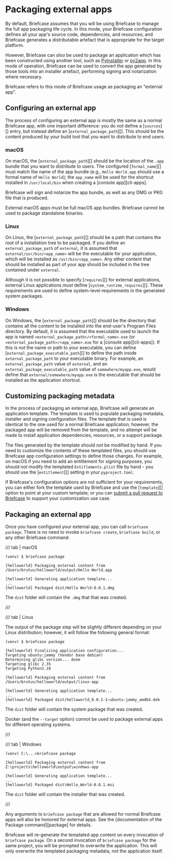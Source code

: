 # Packaging external apps

By default, Briefcase assumes that you will be using Briefcase to manage
the full app packaging life cycle. In this mode, your Briefcase
configuration defines all your app's source code, dependencies, and
resources; and Briefcase generates a distributable artefact that is
appropriate for the target platform.

However, Briefcase can *also* be used to package an application which
has been constructed using another tool, such as
[PyInstaller](https://pyinstaller.org/) or
[py2app](https://py2app.readthedocs.io/en/latest/). In this mode of
operation, Briefcase can be used to convert the app generated by those
tools into an installer artefact, performing signing and notarization
where necessary.

Briefcase refers to this mode of Briefcase usage as packaging an
"external app".

## Configuring an external app

The process of configuring an external app is mostly the same as a
normal Briefcase app, with one important difference: you do *not* define
a [`sources`][] entry, but instead define an
[`external_package_path`][]. This should be
the content produced by your build tool that you want to distribute to
end users.

### macOS

On macOS, the [`external_package_path`][]
should be the location of the `.app` bundle that you want to distribute
to users. The configured [`formal_name`][]
must match the name of the app bundle (e.g., `Hello World.app` should
use a formal name of `Hello World`); the `app_name` will be used for the
shortcut installed in `/usr/local/bin` when creating a
[console app][cli-apps].

Briefcase will sign and notarize the app bundle, as well as any DMG or
PKG file that is produced.

External macOS apps must be full macOS app bundles. Briefcase cannot be
used to package standalone binaries.

### Linux

On Linux, the [`external_package_path`][]
should be a path that contains the root of a installation tree to be
packaged. If you define an `external_package_path` of `external`, it is
assumed that `external/usr/bin/<app_name>` will be the executable for
your application, which will be installed as `/usr/bin/<app_name>`. Any
other content that should be installed as part of your app should be
included in the tree contained under `external`.

Although it is not possible to specify [`requires`][] for external applications, external Linux applications
*must* define [`system_runtime_requires`][].
These requirements are used to define system-level requirements in the
generated system packages.

### Windows

On Windows, the [`external_package_path`][]
should be the directory that contains all the content to be installed
into the end-user's Program Files directory. By default, it is assumed
that the executable used to launch the app is named
`<external_package_path>/<formal_name>.exe` (or
`<external_package_path>/<app_name>.exe` for a
[console app][cli-apps]). If this
is not the name or path to your executable, you can define
[`external_package_executable_path`][] to
define the path inside `external_package_path` to your executable
binary. For example, an `external_package_path` value of `external`, and
an `external_package_executable_path` value of `somewhere/myapp.exe`,
would define that `external/somewhere/myapp.exe` is the executable that
should be installed as the application shortcut.

## Customizing packaging metadata

In the process of packaging an external app, Briefcase will generate an
application template. The template is used to populate packaging
metadata, installer and signing configuration files. The template that
is used is identical to the one used for a normal Briefcase application;
however, the packaged app will be removed from the template, and no
attempt will be made to install application dependencies, resources, or
a support package.

The files generated by the template should *not* be modified by hand. If
you need to customize the contents of these templated files, you should
use Briefcase app configuration settings to define those changes. For
example, on macOS if you need to add an entitlement for signing
purposes, you should *not* modify the templated `Entitlements.plist`
file by hand - you should use the [`entitlement`][] setting in your `pyproject.toml`.

If Briefcase's configuration options are not sufficient for your
requirements, you can either fork the template used by Briefcase and use
the [`template`][] option to point at your
custom template; or you can [submit a pull request to Briefcase](how-to/contribute/code) to support your
customization use case.

## Packaging an external app

Once you have configured your external app, you can call
`briefcase package`. There is no need to invoke `briefcase create`,
`briefcase build`, or any other Briefcase command:

/// tab | macOS

```console
(venv) $ briefcase package

[helloworld] Packaging external content from /Users/brutus/helloworld/output/Hello World.app

[helloworld] Generating application template...
...
[helloworld] Packaged dist/Hello World-0.0.1.dmg
```

The `dist` folder will contain the `.dmg` that that was created.

///

/// tab | Linux

The output of the package step will be slightly different depending on
your Linux distribution; however, it will follow the following general
format:

```console
(venv) $ briefcase package

[helloworld] Finalizing application configuration...
Targeting ubuntu:jammy (Vendor base debian)
Determining glibc version... done
Targeting glibc 2.35
Targeting Python3.10

[helloworld] Packaging external content from /Users/brutus/helloworld/output/linux-app

[helloworld] Generating application template...
...
[helloworld] Packaged dist/helloworld_0.0.1-1~ubuntu-jammy_amd64.deb
```

The `dist` folder will contain the system package that was created.

Docker (and the `--target` option) *cannot* be used to package external
apps for different operating systems.

///

/// tab | Windows

```doscon
(venv) C:\...>briefcase package

[helloworld] Packaging external content from Z:\projects\helloworld\output\windows-app

[helloworld] Generating application template...
...
[helloworld] Packaged dist\Hello_World-0.0.1.msi
```

The `dist` folder will contain the installer that was created.

///

Any arguments to `briefcase package` that are allowed for normal
Briefcase apps will also be honored for external apps. See the
[documentation of the Package command][package] for
details.

Briefcase will re-generate the templated app content on every invocation
of `briefcase package`. On a second invocation of `briefcase package`
for the same project, you will be prompted to overwrite the application.
This will only overwrite the templated packaging metadata, not the
application itself.
